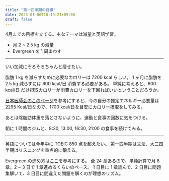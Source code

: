 ```yaml
---
title: "第一四半期の目標"
date: 2023-01-06T10:19:21+09:00
draft: false
---
```


4月までの目標を立てる。主なテーマは減量と英語学習。

- 月 2 ~ 2.5 kg の減量
- Evergreen を 1 周まわす

---

いい加減にそろそろちゃんと痩せたい。

脂肪 1 kg を減らすために必要なカロリーは 7200 kcal らしい。 1 ヶ月に脂肪を 2.5 kg 減らすには 600 kcal/日 消費する必要がある。 単純に考えると、600 kcal/日 だけ摂取カロリーが消費カロリーを下回ればいいということだろうか。

[日本医師会のこのページ](https://www.med.or.jp/forest/health/eat/01.html)を参考にすると、今の自分の推定エネルギー必要量は 2295 Kcal/日なので、1700 kcal/日を目安にカロリー摂取をしてみる。

あとは除脂肪体重を落とさないように、運動と食事の回数に気をつける。

朝に 1 時間のジムと、8:30, 13:00, 16:30, 21:00 の食事を続けてみる。

---

英語については今年中に TOEIC 850 点を超えたい。
第一四半期は文法、大二四半期はリスニングを重点的に鍛える。

Evergreen の進め方は[ここ](https://daigakujukensenryaku.com/en-text-evergreen/)を参考にする。
全 24 章あるので、単純計算で月 8 章。2 ~ 3 日で 1 章進めるくらいのペース。
1 日目に 1 章読んで、2 日目に問題集解いて、3 日目に間違えた問題を解くのが理想のリズム。

